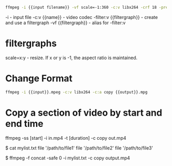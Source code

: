 ```sh
ffmpeg -i {{input filename}} -vf scale=-1:360 -c:v libx264 -crf 18 -preset veryslow -c:a copy {{output filename}}
```

-i - input file
-c:v {{name}} - video codec
-filter:v {{filtergraph}} - create and use a filtergraph
-vf {{filtergraph}} - alias for -filter:v

# filtergraphs

scale=x:y - resize. If x or y is -1, the aspect ratio is maintained.

# Change Format

```sh
ffmpeg -i {{input}}.mpeg -c:v libx264 -c:a copy {{output}}.mpg
```

# Copy a section of video by start and end time


ffmpeg -ss [start] -i in.mp4 -t [duration] -c copy out.mp4

$ cat mylist.txt
file '/path/to/file1'
file '/path/to/file2'
file '/path/to/file3'

$ ffmpeg -f concat -safe 0 -i mylist.txt -c copy output.mp4
